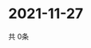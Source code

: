 # 2021-11-27
  共 0条

  <!-- BEGIN -->
  <!-- 最后更新时间Sat Nov 27 2021 08:05:04 GMT+0000 (Coordinated Universal Time) -->
  
  <!-- END -->
  
  